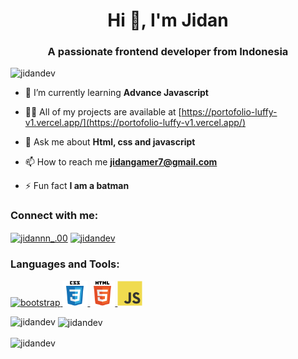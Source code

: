 <h1 align="center">Hi 👋, I'm Jidan</h1>
<h3 align="center">A passionate frontend developer from Indonesia</h3>

<p align="left"> <img src="https://komarev.com/ghpvc/?username=jidandev&label=Profile%20views&color=0e75b6&style=flat" alt="jidandev" /> </p>

- 🌱 I’m currently learning **Advance Javascript**

- 👨‍💻 All of my projects are available at [https://portofolio-luffy-v1.vercel.app/](https://portofolio-luffy-v1.vercel.app/)

- 💬 Ask me about **Html, css and javascript**

- 📫 How to reach me **jidangamer7@gmail.com**

- ⚡ Fun fact **I am a batman**

<h3 align="left">Connect with me:</h3>
<p align="left">
<a href="https://instagram.com/jidannn_.00" target="blank"><img align="center" src="https://raw.githubusercontent.com/rahuldkjain/github-profile-readme-generator/master/src/images/icons/Social/instagram.svg" alt="jidannn_.00" height="30" width="40" /></a>
  <a href="https://github.com/jidandev" target="blank"><img align="center" src="https://raw.githubusercontent.com/rahuldkjain/github-profile-readme-generator/master/src/images/icons/Social/github.svg" alt="jidandev" height="30" width="40" /></a>
</p>

<h3 align="left">Languages and Tools:</h3>
<p align="left"> <a href="https://getbootstrap.com" target="_blank" rel="noreferrer"> <img src="https://getbootstrap.com/docs/5.3/assets/brand/bootstrap-logo-shadow.png" alt="bootstrap" width="40" height="40"/> </a> <a href="https://www.w3schools.com/css/" target="_blank" rel="noreferrer"> <img src="https://raw.githubusercontent.com/devicons/devicon/master/icons/css3/css3-original-wordmark.svg" alt="css3" width="40" height="40"/> </a> <a href="https://www.w3.org/html/" target="_blank" rel="noreferrer"> <img src="https://raw.githubusercontent.com/devicons/devicon/master/icons/html5/html5-original-wordmark.svg" alt="html5" width="40" height="40"/> </a> <a href="https://developer.mozilla.org/en-US/docs/Web/JavaScript" target="_blank" rel="noreferrer"> <img src="https://raw.githubusercontent.com/devicons/devicon/master/icons/javascript/javascript-original.svg" alt="javascript" width="40" height="40"/> </a> </p>

<p><img align="left" src="https://github-readme-stats.vercel.app/api/top-langs?username=jidandev&show_icons=true&locale=en&layout=compact" alt="jidandev" /></p>

<p>&nbsp;<img align="center" src="https://github-readme-stats.vercel.app/api?username=jidandev&show_icons=true&locale=en" alt="jidandev" /></p>

<p><img align="center" src="https://github-readme-streak-stats.herokuapp.com/?user=jidandev&" alt="jidandev" /></p>

